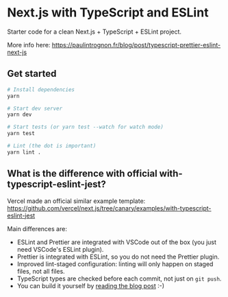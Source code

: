 # Next.js with TypeScript and ESLint

Starter code for a clean Next.js + TypeScript + ESLint project.

More info here: https://paulintrognon.fr/blog/post/typescript-prettier-eslint-next-js

## Get started

```sh
# Install dependencies
yarn

# Start dev server
yarn dev

# Start tests (or yarn test --watch for watch mode)
yarn test

# Lint (the dot is important)
yarn lint .
```


## What is the difference with official with-typescript-eslint-jest?

Vercel made an official similar example template: https://github.com/vercel/next.js/tree/canary/examples/with-typescript-eslint-jest

Main differences are:

  - ESLint and Prettier are integrated with VSCode out of the box (you just need VSCode's ESLint plugin).
  - Prettier is integrated with ESLint, so you do not need the Prettier plugin.
  - Improved lint-staged configuration: linting will only happen on staged files, not all files.
  - TypeScript types are checked before each commit, not just on `git push`.
  - You can build it yourself by [reading the blog post](https://github.com/vercel/next.js/tree/canary/examples/with-typescript-eslint-jest) :-)
